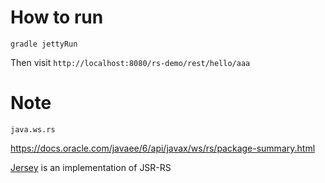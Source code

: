 How to run
===

`gradle jettyRun`

Then visit `http://localhost:8080/rs-demo/rest/hello/aaa`

Note
===

`java.ws.rs`

<https://docs.oracle.com/javaee/6/api/javax/ws/rs/package-summary.html>

[Jersey](https://jersey.java.net) is an implementation of JSR-RS

